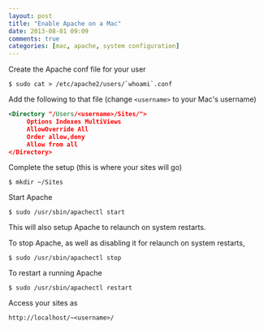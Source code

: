 ```yaml
---
layout: post
title: "Enable Apache on a Mac"
date: 2013-08-01 09:09
comments: true
categories: [mac, apache, system configuration]
---
```

Create the Apache conf file for your user

```
$ sudo cat > /etc/apache2/users/`whoami`.conf
```

Add the following to that file (change ```<username>``` to your Mac's username)

```xml
<Directory "/Users/<username>/Sites/">
     Options Indexes MultiViews
     AllowOverride All
     Order allow,deny
     Allow from all
</Directory>
```

Complete the setup (this is where your sites will go)

```
$ mkdir ~/Sites
```

Start Apache

```
$ sudo /usr/sbin/apachectl start
```

This will also setup Apache to relaunch on system restarts.

To stop Apache, as well as disabling it for relaunch on system restarts,

```
$ sudo /usr/sbin/apachectl stop
```

To restart a running Apache

```
$ sudo /usr/sbin/apachectl restart
```

Access your sites as

```
http://localhost/~<username>/
```


